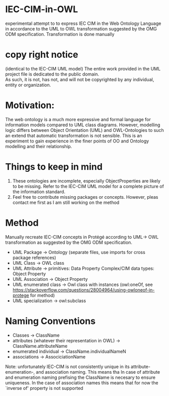# IEC-CIM-in-OWL
experimental  attempt to to express IEC CIM in the Web Ontology Language in accordance to the UML to 
OWL transformation suggested by the OMG ODM specification. Transformation is done manually

# copy right notice
(identical to the IEC-CIM UML model) 
The entire work provided in the UML project file is dedicated to the public domain.  
As such, it is not, has not, and will not be copyrighted by any individual, entity or organization.


# Motivation: 
The web ontology is a much more expressive and formal language for information models compared
to UML class diagrams. However, modelling logic differs between Object Orientation (UML) and OWL-Ontologies
to such an extend that automatic transformation is not sensible. This is an experiment to gain experience in
the finer points of OO and Ontology modelling and their relationship.


# Things to keep in mind 
1) These ontologies are incomplete, especially ObjectProperties are likely to be missing. Refer to the IEC-CIM UML 
model for a complete picture of the information standard.
2) Feel free to contribute missing packages or concepts. However, pleas contact me first as I am still working on the method

# Method
Manually recreate IEC-CIM concepts in Protégé according to UML-> OWL transformation as suggested by the OMG ODM specification.

- UML Package          ->   Ontology (separate files, use imports for cross package references)
- UML Class            ->   OWL class
- UML Attribute        ->   primitives: Data Property
                          Complex/CIM data types: Object Property
- UML Association      ->   Object Property 
- UML enumerated class ->   Owl class with instances (owl:oneOf, see https://stackoverflow.com/questions/28004964/using-owloneof-in-protege for method)
- UML specialization   ->   owl:subclass


# Naming Conventions
- Classes                                             -> ClassName
- attributes (whatever their representation in OWL)   -> ClassName.attributeName 
- enumerated individual                               -> ClassName.individualNameN
- associations                                        -> AssociciationName 

Note: unfortunately IEC-CIM is not consistently unique in its attribute- enumeration-, and association naming. This means tha
In case of attribute and enumeration naming prefising the ClassName is necesary to ensure uniqueness. In the case of association names 
this means that for now the `inverse of' property is not supported 
